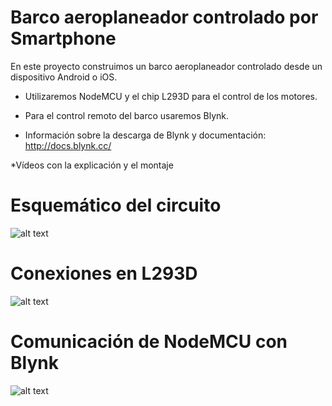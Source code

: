 # Barco aeroplaneador controlado por Smartphone

En este proyecto construimos un barco aeroplaneador controlado desde un dispositivo Android o iOS.

* Utilizaremos NodeMCU y el chip L293D para el control de los motores.

* Para el control remoto del barco usaremos Blynk.
* Información sobre la descarga de Blynk y documentación: http://docs.blynk.cc/

*Vídeos con la explicación y el montaje


# Esquemático del circuito

![alt text](https://i.imgur.com/0i1ikjo.png)

# Conexiones en L293D

![alt text](https://i.imgur.com/a5hTUw2.png)

# Comunicación de NodeMCU con Blynk

![alt text](https://i.imgur.com/CWF4bFv.png)
